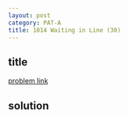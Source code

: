 ```yaml
---
layout: post
category: PAT-A
title: 1014 Waiting in Line (30)
---
```


## title
[problem link]()


## solution


```c++


```